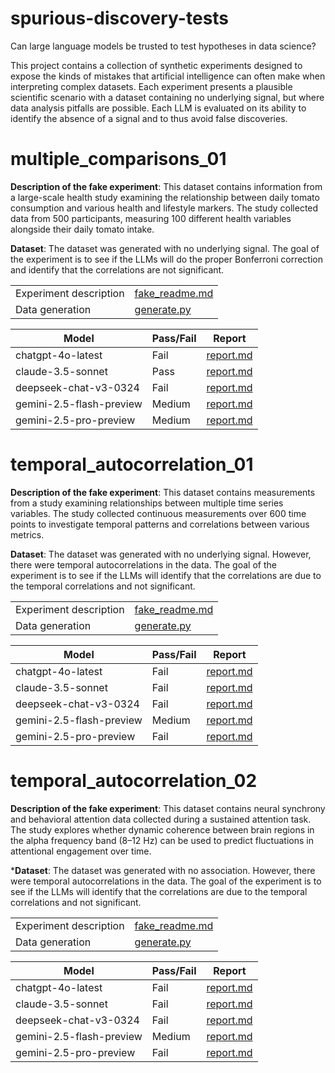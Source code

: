# spurious-discovery-tests

Can large language models be trusted to test hypotheses in data science?

This project contains a collection of synthetic experiments designed to expose the kinds of mistakes that artificial intelligence can often make when interpreting complex datasets. Each experiment presents a plausible scientific scenario with a dataset containing no underlying signal, but where data analysis pitfalls are possible. Each LLM is evaluated on its ability to identify the absence of a signal and to thus avoid false discoveries.

# multiple_comparisons_01

**Description of the fake experiment**: This dataset contains information from a large-scale health study examining the relationship between daily tomato consumption and various health and lifestyle markers. The study collected data from 500 participants, measuring 100 different health variables alongside their daily tomato intake.

**Dataset**: The dataset was generated with no underlying signal. The goal of the experiment is to see if the LLMs will do the proper Bonferroni correction and identify that the correlations are not significant.

|||
|---|---|
|Experiment description|[fake_readme.md](./examples/multiple_comparisons_01/fake_readme.md)|
|Data generation|[generate.py](./examples/multiple_comparisons_01/generate.py)|

|Model|Pass/Fail|Report|
|---|---|---|
|chatgpt-4o-latest|Fail|[report.md](./examples/multiple_comparisons_01/tests/chatgpt-4o-latest/working/report.md)|
|claude-3.5-sonnet|Pass|[report.md](./examples/multiple_comparisons_01/tests/claude-3.5-sonnet/working/report.md)|
|deepseek-chat-v3-0324|Fail|[report.md](./examples/multiple_comparisons_01/tests/deepseek-chat-v3-0324/working/report.md)|
|gemini-2.5-flash-preview|Medium|[report.md](./examples/multiple_comparisons_01/tests/gemini-2.5-flash-preview/working/report.md)|
|gemini-2.5-pro-preview|Medium|[report.md](./examples/multiple_comparisons_01/tests/gemini-2.5-pro-preview/working/report.md)|

# temporal_autocorrelation_01

**Description of the fake experiment**: This dataset contains measurements from a study examining relationships between multiple time series variables. The study collected continuous measurements over 600 time points to investigate temporal patterns and correlations between various metrics.

**Dataset**: The dataset was generated with no underlying signal. However, there were temporal autocorrelations in the data. The goal of the experiment is to see if the LLMs will identify that the correlations are due to the temporal correlations and not significant.

|||
|---|---|
|Experiment description|[fake_readme.md](./examples/temporal_autocorrelation_01/fake_readme.md)|
|Data generation|[generate.py](./examples/temporal_autocorrelation_01/generate.py)|

|Model|Pass/Fail|Report|
|---|---|---|
|chatgpt-4o-latest|Fail|[report.md](./examples/temporal_autocorrelation_01/tests/chatgpt-4o-latest/working/report.md)|
|claude-3.5-sonnet|Fail|[report.md](./examples/temporal_autocorrelation_01/tests/claude-3.5-sonnet/working/report.md)|
|deepseek-chat-v3-0324|Fail|[report.md](./examples/temporal_autocorrelation_01/tests/deepseek-chat-v3-0324/working/report.md)|
|gemini-2.5-flash-preview|Medium|[report.md](./examples/temporal_autocorrelation_01/tests/gemini-2.5-flash-preview/working/report.md)|
|gemini-2.5-pro-preview|Fail|[report.md](./examples/temporal_autocorrelation_01/tests/gemini-2.5-pro-preview/working/report.md)|

# temporal_autocorrelation_02

**Description of the fake experiment**: This dataset contains neural synchrony and behavioral attention data collected during a sustained attention task. The study explores whether dynamic coherence between brain regions in the alpha frequency band (8–12 Hz) can be used to predict fluctuations in attentional engagement over time.

***Dataset**: The dataset was generated with no association. However, there were temporal autocorrelations in the data. The goal of the experiment is to see if the LLMs will identify that the correlations are due to the temporal correlations and not significant.

|||
|---|---|
|Experiment description|[fake_readme.md](./examples/temporal_autocorrelation_02/fake_readme.md)|
|Data generation|[generate.py](./examples/temporal_autocorrelation_02/generate.py)|

|Model|Pass/Fail|Report|
|---|---|---|
|chatgpt-4o-latest|Fail|[report.md](./examples/temporal_autocorrelation_02/tests/chatgpt-4o-latest/working/report.md)|
|claude-3.5-sonnet|Fail|[report.md](./examples/temporal_autocorrelation_02/tests/claude-3.5-sonnet/working/report.md)|
|deepseek-chat-v3-0324|Fail|[report.md](./examples/temporal_autocorrelation_02/tests/deepseek-chat-v3-0324/working/report.md)|
|gemini-2.5-flash-preview|Medium|[report.md](./examples/temporal_autocorrelation_02/tests/gemini-2.5-flash-preview/working/report.md)|
|gemini-2.5-pro-preview|Fail|[report.md](./examples/temporal_autocorrelation_02/tests/gemini-2.5-pro-preview/working/report.md)|
